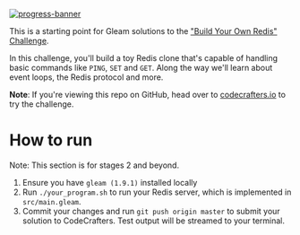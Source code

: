 [![progress-banner](https://backend.codecrafters.io/progress/redis/68f03a98-d0ec-4128-8eee-54fe29e77523)](https://app.codecrafters.io/users/codecrafters-bot?r=2qF)

This is a starting point for Gleam solutions to the
["Build Your Own Redis" Challenge](https://codecrafters.io/challenges/redis).

In this challenge, you'll build a toy Redis clone that's capable of handling
basic commands like `PING`, `SET` and `GET`. Along the way we'll learn about
event loops, the Redis protocol and more.

**Note**: If you're viewing this repo on GitHub, head over to
[codecrafters.io](https://codecrafters.io) to try the challenge.

# How to run

Note: This section is for stages 2 and beyond.

1. Ensure you have `gleam (1.9.1)` installed locally
1. Run `./your_program.sh` to run your Redis server, which is implemented in
   `src/main.gleam`.
1. Commit your changes and run `git push origin master` to submit your solution
   to CodeCrafters. Test output will be streamed to your terminal.
